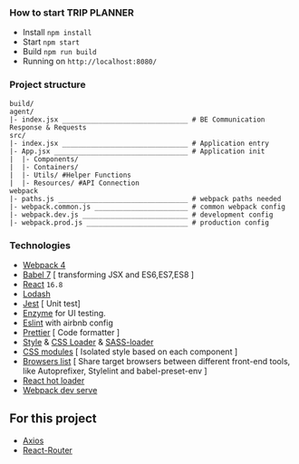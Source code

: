 ### How to start TRIP PLANNER

- Install `npm install`
- Start `npm start `
- Build `npm run build `
- Running on `http://localhost:8080/`

### Project structure

```
build/
agent/
|- index.jsx _______________________________ # BE Communication Response & Requests
src/
|- index.jsx _______________________________ # Application entry
|- App.jsx _________________________________ # Application init
|  |- Components/
|  |- Containers/
|  |- Utils/ #Helper Functions
|  |- Resources/ #API Connection
webpack
|- paths.js ________________________________ # webpack paths needed
|- webpack.common.js _______________________ # common webpack config
|- webpack.dev.js __________________________ # development config
|- webpack.prod.js _________________________ # production config
```

### Technologies

- [Webpack 4](https://github.com/webpack/webpack)
- [Babel 7](https://github.com/babel/babel) [ transforming JSX and ES6,ES7,ES8 ]
- [React](https://github.com/facebook/react) `16.8`
- [Lodash](https://github.com/lodash/lodash)
- [Jest](https://github.com/facebook/jest) [ Unit test]
- [Enzyme](http://airbnb.io/enzyme/) for UI testing.
- [Eslint](https://github.com/eslint/eslint/) with airbnb config
- [Prettier](https://github.com/prettier/prettier) [ Code formatter ]
- [Style](https://github.com/webpack-contrib/style-loader) & [CSS Loader](https://github.com/webpack-contrib/css-loader) & [SASS-loader](https://github.com/webpack-contrib/sass-loader)
- [CSS modules](https://github.com/css-modules/css-modules) [ Isolated style based on each component ]
- [Browsers list](https://github.com/browserslist/browserslist) [ Share target browsers between different front-end tools, like Autoprefixer, Stylelint and babel-preset-env ]
- [React hot loader](https://github.com/gaearon/react-hot-loader)
- [Webpack dev serve](https://github.com/webpack/webpack-dev-server)

## For this project
- [Axios](https://github.com/axios/axios)
- [React-Router](https://reactrouter.com/web/guides/quick-start)